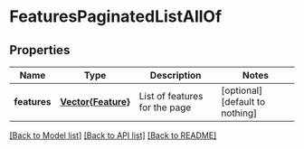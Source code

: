 # FeaturesPaginatedListAllOf


## Properties
Name | Type | Description | Notes
------------ | ------------- | ------------- | -------------
**features** | [**Vector{Feature}**](Feature.md) | List of features for the page | [optional] [default to nothing]


[[Back to Model list]](../README.md#models) [[Back to API list]](../README.md#api-endpoints) [[Back to README]](../README.md)


